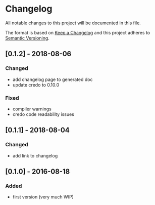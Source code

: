 # Changelog
All notable changes to this project will be documented in this file.

The format is based on [Keep a Changelog](http://keepachangelog.com/en/1.0.0/)
and this project adheres to [Semantic Versioning](http://semver.org/spec/v2.0.0.html).

## [0.1.2] - 2018-08-06

### Changed
- add changelog page to generated doc
- update credo to 0.10.0

### Fixed
- compiler warnings
- credo code readability issues

## [0.1.1] - 2018-08-04

### Changed
- add link to changelog

## [0.1.0] - 2016-08-18

### Added
- first version (very much WIP)
